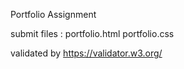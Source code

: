 Portfolio Assignment

submit files :
    portfolio.html
    portfolio.css

validated by https://validator.w3.org/

